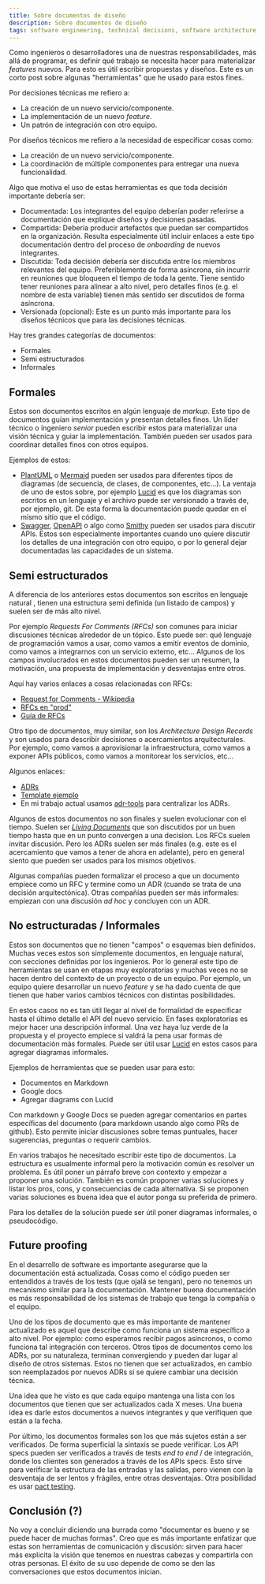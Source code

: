 ```yaml
---
title: Sobre documentos de diseño
description: Sobre documentos de diseño
tags: software engineering, technical decisions, software architecture, systems design
---
```


Como ingenieros o desarrolladores una de nuestras responsabilidades, más allá de
programar, es definir qué trabajo se necesita hacer para materializar _features_
nuevos. Para esto es útil escribir propuestas y diseños. Este es un corto post
sobre algunas "herramientas" que he usado para estos fines.

Por decisiones técnicas me refiero a:

* La creación de un nuevo servicio/componente.
* La implementación de un nuevo _feature_.
* Un patrón de integración con otro equipo.

Por diseños técnicos me refiero a la necesidad de especificar cosas como:

* La creación de un nuevo servicio/componente.
* La coordinación de múltiple componentes para entregar una nueva funcionalidad.

Algo que motiva el uso de estas herramientas es que toda decisión importante
debería ser:

* Documentada: Los integrantes del equipo deberían poder referirse a
documentación que explique diseños y decisiones pasadas.
* Compartida: Debería producir artefactos que puedan ser compartidos en la
organización. Resulta especialmente útil incluir enlaces a este tipo
documentación dentro del proceso de _onboarding_ de nuevos integrantes.
* Discutida: Toda decisión debería ser discutida entre los miembros relevantes
del equipo. Preferiblemente de forma asíncrona, sin incurrir en reuniones que
bloqueen el tiempo de toda la gente. Tiene sentido tener reuniones para alinear
a alto nivel, pero detalles finos (e.g. el nombre de esta variable) tienen más
sentido ser discutidos de forma asíncrona.
* Versionada (opcional): Este es un punto más importante para los diseños
técnicos que para las decisiones técnicas.

Hay tres grandes categorías de documentos:

* Formales
* Semi estructurados
* Informales

## Formales

Estos son documentos escritos en algún lenguaje de _markup_. Este tipo de
documentos guían implementación y presentan detalles finos. Un líder técnico o
ingeniero _senior_ pueden escribir estos para materializar una visión técnica
y guiar la implementación. También pueden ser usados para coordinar detalles
finos con otros equipos.

Ejemplos de estos:

* [PlantUML](https://plantuml.com/) o [Mermaid](https://mermaid-js.github.io/)
pueden ser usados para diferentes tipos de diagramas (de secuencia, de clases,
de componentes, etc...). La ventaja de uno de estos sobre, por ejemplo
[Lucid](https://lucid.app/) es que los diagramas son escritos en un lenguaje y
el archivo puede ser versionado a través de, por ejemplo, git. De esta forma la
documentación puede quedar en el mismo sitio que el código.
* [Swagger](https://swagger.io/), [OpenAPI](https://www.openapis.org/) o algo
como [Smithy](https://smithy.io/2.0/index.html) pueden ser usados para discutir
APIs. Estos son especialmente importantes cuando uno quiere discutir los
detalles de una integración con otro equipo, o por lo general dejar documentadas
las capacidades de un sistema.

## Semi estructurados

A diferencia de los anteriores estos documentos son escritos en lenguaje natural
, tienen una estructura semi definida (un listado de campos) y suelen ser de más
alto nivel.

Por ejemplo _Requests For Comments (RFCs)_ son comunes para iniciar discusiones
técnicas alrededor de un tópico. Esto puede ser: qué lenguaje de programación
vamos a usar, como vamos a emitir eventos de dominio, como vamos a integrarnos
con un servicio externo, etc... Algunos de los campos involucrados en estos
documentos pueden ser un resumen, la motivación, una propuesta de implementación
y desventajas entre otros.

Aquí hay varios enlaces a cosas relacionadas con RFCs:

* [Request for Comments - Wikipedia](https://en.wikipedia.org/wiki/Request_for_Comments)
* [RFCs en "prod"](https://buriti.ca/6-lessons-i-learned-while-implementing-technical-rfcs-as-a-management-tool-34687dbf46cb)
* [Guía de RFCs](https://github.com/buritica/mgt/blob/master/es/guia-de-rfcs.md#gu%C3%ADa-de-rfcs)

Otro tipo de documentos, muy similar, son los _Architecture Design Records_ y
son usados para describir decisiones o acercamientos arquitecturales.
Por ejemplo, como vamos a aprovisionar la infraestructura, como vamos a exponer
APIs públicos, como vamos a monitorear los servicios, etc...

Algunos enlaces:

* [ADRs](https://github.com/joelparkerhenderson/architecture_decision_record#architecture-decision-record-adr)
* [Template ejemplo](https://github.com/joelparkerhenderson/architecture-decision-record/blob/main/templates/decision-record-template-by-michael-nygard/index.md)
* En mi trabajo actual usamos [adr-tools](https://github.com/npryce/adr-tools)
para centralizar los ADRs.

Algunos de estos documentos no son finales y suelen evolucionar con el tiempo.
Suelen ser [_Living Documents_](https://en.wikipedia.org/wiki/Living_document)
que son discutidos por un buen tiempo hasta que en un punto convergen a una
decision. Los RFCs suelen invitar discusión. Pero los ADRs suelen ser más finales
(e.g. este es el acercamiento que vamos a tener de ahora en adelante), pero en
general siento que pueden ser usados para los mismos objetivos.

Algunas compañías pueden formalizar el proceso a que un documento empiece como
un RFC y termine como un ADR (cuando se trata de una decisión arquitectónica).
Otras compañías pueden ser más informales: empiezan con una discusión _ad hoc_ y
concluyen con un ADR.

## No estructuradas / Informales

Estos son documentos que no tienen "campos" o esquemas bien definidos. Muchas
veces estos son simplemente documentos, en lenguaje natural, con secciones
definidas por los ingenieros. Por lo general este tipo de herramientas se usan
en etapas muy exploratorias y muchas veces no se hacen dentro del contexto de un
proyecto o de un equipo. Por ejemplo, un equipo quiere desarrollar un nuevo
_feature_ y se ha dado cuenta de que tienen que haber varios cambios técnicos
con distintas posibilidades.

En estos casos no es tan útil llegar al nivel de formalidad de especificar hasta
el último detalle el API del nuevo servicio. En fases exploratorias es mejor
hacer una descripción informal. Una vez haya luz verde de la propuesta y el
proyecto empiece si valdrá la pena usar formas de documentación más formales.
Puede ser útil usar [Lucid](https://lucid.app/) en estos casos para agregar
diagramas informales.

Ejemplos de herramientas que se pueden usar para esto:

* Documentos en Markdown
* Google docs
* Agregar diagrams con Lucid

Con markdown y Google Docs se pueden agregar comentarios en partes específicas
del documento (para markdown usando algo como PRs de github). Esto permite
iniciar discusiones sobre temas puntuales, hacer sugerencias, preguntas o
requerir cambios.

En varios trabajos he necesitado escribir este tipo de documentos. La estructura
es usualmente informal pero la motivación común es resolver un problema. Es útil
poner un párrafo breve con contexto y empezar a proponer una solución. También
es común proponer varias soluciones y listar los pros, cons, y consecuencias de
cada alternativa. Si se proponen varias soluciones es buena idea que el autor
ponga su preferida de primero.

Para los detalles de la solución puede ser útil poner diagramas informales, o
pseudocódigo.

## Future proofing

En el desarrollo de software es importante asegurarse que la documentación está
actualizada. Cosas como el código pueden ser entendidos a través de los tests
(que ojalá se tengan), pero no tenemos un mecanismo similar para la
documentación. Mantener buena documentación es más responsabilidad de los
sistemas de trabajo que tenga la compañía o el equipo.

Uno de los tipos de documento que es más importante de mantener actualizado es
aquel que describe como funciona un sistema específico a alto nivel. Por
ejemplo: como esperamos recibir pagos asíncronos, o como funciona tal integración
con terceros. Otros tipos de documentos como los ADRs, por su naturaleza,
terminan convergiendo y pueden dar lugar al diseño de otros sistemas. Estos no
tienen que ser actualizados, en cambio son reemplazados por nuevos ADRs si se
quiere cambiar una decisión técnica.

Una idea que he visto es que cada equipo mantenga una lista con los documentos
que tienen que ser actualizados cada X meses. Una buena idea es darle estos
documentos a nuevos integrantes y que verifiquen que están a la fecha.

Por último, los documentos formales son los que más sujetos están a ser
verificados. De forma superficial la sintaxis se puede verificar. Los API specs
pueden ser verificados a través de tests _end to end_ / de integración, donde
los clientes son generados a través de los APIs specs. Esto sirve para verificar
la estructura de las entradas y las salidas, pero vienen con la desventaja de
ser lentos y frágiles, entre otras desventajas. Otra posibilidad es usar
[pact testing](https://www.infoq.com/presentations/pact/).

## Conclusión (?)

No voy a concluir diciendo una burrada como "documentar es bueno y se puede
hacer de muchas formas". Creo que es más importante enfatizar que estas son
herramientas de comunicación y discusión: sirven para hacer más explicita la
visión que tenemos en nuestras cabezas y compartirla con otras personas. El
éxito de su uso depende de como se den las conversaciones que estos documentos
inician.
